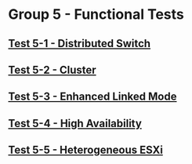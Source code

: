 Group 5 - Functional Tests
=======


[Test 5-1 - Distributed Switch](5-1-Distributed-Switch.md)
-
[Test 5-2 - Cluster](5-2-Cluster.md)
-
[Test 5-3 - Enhanced Linked Mode](5-3-Enhanced-Linked-Mode.md)
-
[Test 5-4 - High Availability](5-4-High-Availability.md)
-
[Test 5-5 - Heterogeneous ESXi](5-5-Heterogeneous-ESXi.md)
-